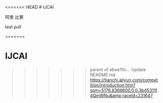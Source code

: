 <<<<<<< HEAD
﻿# IJCAI

阿里 比赛

test pull

=======
# IJCAI
>>>>>>> parent of ebee10c... Update README.md
https://tianchi.aliyun.com/competition/introduction.htm?spm=5176.8366600.0.0.3b45311f4QmWNu&amp;raceId=231647
